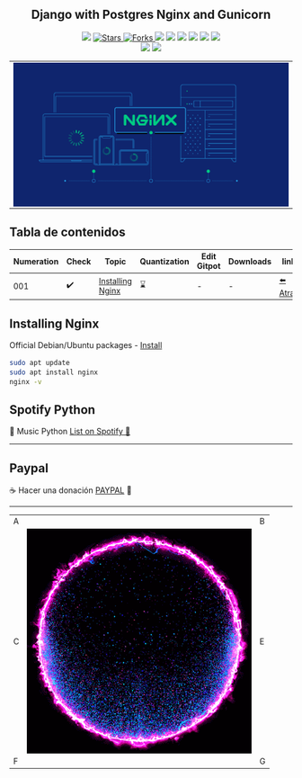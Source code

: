 <h2 align="center"> Django with Postgres Nginx and Gunicorn </h2>

<p align="center">
  
   </a>
    <img src="https://img.shields.io/github/languages/top/BrianMarquez3/Django-with-Postgres-Nginx-and-Gunicorn=red">
  </a>
  <a href="https://github.com/BrianMarquez3/Django-with-Postgres-Nginx-and-Gunicorn/stargazers">
    <img src="https://img.shields.io/github/stars/BrianMarquez3/Django-with-Postgres-Nginx-and-Gunicorn.svg?style=flat" alt="Stars">
  </a>
  <a href="https://github.com/BrianMarquez3/Django-with-Postgres-Nginx-and-Gunicorn/network">
    <img src="https://img.shields.io/github/forks/BrianMarquez3/Django-with-Postgres-Nginx-and-Gunicorn.svg?style=flat" alt="Forks">
  </a>
    <img src="https://img.shields.io/github/v/tag/BrianMarquez3/Django-with-Postgres-Nginx-and-Gunicorn?color=gren&label=Version&logo=nginx">
    <img src="https://img.shields.io/github/v/tag/BrianMarquez3/Django-with-Postgres-Nginx-and-Gunicorn?color=red&label=Version&logo=nginx">
  </a>
  
  </a>
    <img src="https://img.shields.io/github/languages/code-size/BrianMarquez3/Django-with-Postgres-Nginx-and-Gunicorn">
  </a>
  
  </a>
    <img src="https://img.shields.io/github/downloads/BrianMarquez3/Django-with-Postgres-Nginx-and-Gunicorn/total?color=violet">
    <img src="https://img.shields.io/github/downloads/BrianMarquez3/Django-with-Postgres-Nginx-and-Gunicorn/total?color=green">
  </a>
   </a>
   <a href="https://github.com/BrianMarquez3/Django-with-Postgres-Nginx-and-Gunicorn/network">
    <img src="https://img.shields.io/badge/Plataform-Linux-blue">
  </a><br>
   <img src="https://img.shields.io/github/last-commit/BrianMarquez3/Django-with-Postgres-Nginx-and-Gunicorn?color=darkrose&style=for-the-badge">
  <img src="https://img.shields.io/github/languages/count/BrianMarquez3/Django-with-Postgres-Nginx-and-Gunicorn?style=for-the-badge">
</P>

  
<table align="center">
  <tr>
    <td align="center" style="padding=0;width=50%;">
      <img align="center" style="padding=0;" src="./images/nginx.png" />
    </td>
  </tr>
</table>
 
## Tabla de contenidos

| Numeration   | Check  |Topic          | Quantization     |    Edit Gitpot    |    Downloads    |  link   |
| ------------ |--------|-------------- |----------------- |------------------ |---------------- |-------- |
|  001   |:heavy_check_mark: | [Installing Nginx](#Installing-Nginx)   |   :hourglass:     | - | - | [ ⬅️ Atras](https://github.com/BrianMarquez3) | 

## Installing Nginx

Official Debian/Ubuntu packages - [Install](https://www.nginx.com/resources/wiki/start/topics/tutorials/install/)

```bash
sudo apt update
sudo apt install nginx
nginx -v
```


## Spotify Python
🎵 Music Python [List on Spotify 🎤](https://open.spotify.com/playlist/11AwbhmXyh2jKlsHmaxcP9?si=eee72999dd8e43bc)

---
## Paypal
☕ Hacer una donación [PAYPAL](https://www.paypal.com/donate?hosted_button_id=98U3T62494H9Y) 🍵

---

 <table align="center">
    <tr>
      <td colspan="3">A</td>
        <td>B</td>
      </tr>
      <tr>
        <td>C</td>
      <td colspan="2"><img align="center" style="padding=0;" src="./images/circle.gif" /></td>
        <td>E</td>
      </tr>
      <tr>
      <td colspan="3">F</td>
        <td>G</td>
    </tr>
</table>

